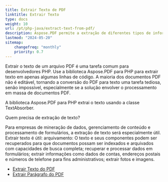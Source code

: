 ```yaml
---
title: Extrair Texto de PDF 
linktitle: Extrair Texto 
type: docs
weight: 10
url: /pt/php-java/extract-text-from-pdf/
description: Aspose.PDF permite a extração de diferentes tipos de informações. Esta seção contém artigos sobre extração de texto de documentos PDF usando Aspose.PDF para PHP.
lastmod: "2024-05-20"
sitemap:
    changefreq: "monthly"
    priority: 0.7
---
```


Extrair o texto de um arquivo PDF é uma tarefa comum para desenvolvedores PHP. Use a biblioteca Aspose.PDF para PHP para extrair texto em apenas algumas linhas de código. A maioria dos documentos PDF não é editável, tornando a conversão do PDF para texto uma tarefa tediosa, senão impossível, especialmente se a solução envolver o processamento em massa de documentos PDF.

A biblioteca Aspose.PDF para PHP extrai o texto usando a classe TextAbsorber.

Quem precisa de extração de texto?

Para empresas de mineração de dados, gerenciamento de conteúdo e processamento de formulários, a extração de texto será especialmente útil.
 Extrair texto é útil: arquivamento: O texto e seus componentes podem ser recuperados para que documentos possam ser indexados e arquivados com capacidades de busca completa; recuperar e processar dados em formulários; extrair informações como dados de contas, endereços postais e números de telefone para fins administrativos; extrair fotos e imagens.

- [Extrair Texto do PDF](/pdf/pt/php-java/extract-text-from-all-pdf/)
- [Extrair Parágrafo do PDF](/pdf/pt/php-java/extract-paragraph-from-pdf/)